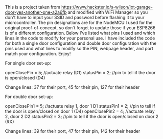 This is a project taken from https://www.hackster.io/s-wilson/iot-garage-door-yes-another-one-a2a6fb and modified with WiFi Manager so you don't have to input your SSID and password before flashing it to your microcontroller. The pin designations are for the NodeMCU I used for the original proof-of-concept, so don't forget to update those if your ESP8266 is of a different configuration. Below I've listed what pins I used and which lines in the code to modify for your personal use. I have included the code for both a single door configuration and double door configuration with the pins used and what lines to modify so the PIN, webpage header, and port match your configuration. Enjoy!

For single door set-up:

openClosePin = 5;    //actuate relay (D1)
statusPin = 2;       //pin to tell if the door is open/closed (D4)

Change lines:
37 for their port,
45 for their pin,
127 for their header


For double door set-up:

openClosePin1 = 5;   //actuate relay 1, door 1 D1
statusPin1 = 2;      //pin to tell if the door is open/closed on door 1 (D4)
openClosePin2 = 4;   //actuate relay 2, door 2 D2
statusPin2 = 3;      //pin to tell if the door is open/closed on door 2 (RX)

Change lines:
39 for their port,
47 for their pin,
142 for their header
